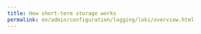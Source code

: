 ```yaml
---
title: How short-term storage works
permalink: en/admin/configuration/logging/loki/overview.html
---
```

